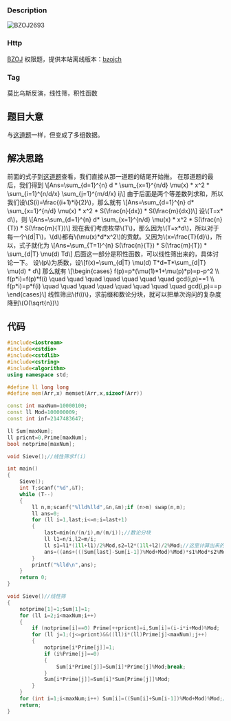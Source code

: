 ###  Description
![BZOJ2693](http://sycstudio.com/bzojch/file/2693_0.jpg)
### Http
[BZOJ](http://www.lydsy.com/JudgeOnline/problem.php?id=2693)
权限题，提供本站离线版本：[bzojch](http://sycstudio.com/bzojch/p/2693.html)
### Tag
莫比乌斯反演，线性筛，积性函数
## 题目大意
与[这道题](http://sycstudio.com/archives/201)一样，但变成了多组数据。
## 解决思路
前面的式子到[这道题](http://sycstudio.com/archives/201)查看，我们直接从那一道题的结尾开始推。
在那道题的最后，我们得到
\\[Ans=\sum\_{d=1}^{n} d \* \sum\_{x=1}^{n/d} \mu(x) \* x^2 \* \sum\_{i=1}^{n/d/x} \sum\_{j=1}^{m/d/x} ij\\]
由于后面是两个等差数列求和，所以我们设\\(S(i)=\frac{(i+1)\*i}{2}\\)，那么就有
\\[Ans=\sum\_{d=1}^{n} d\* \sum\_{x=1}^{n/d} \mu(x) \* x^2 \* S(\frac{n}{dx}) \* S(\frac{m}{dx})\\]
设\\(T=x\* d\\)，则
\\[Ans=\sum\_{d=1}^{n} d\* \sum\_{x=1}^{n/d} \mu(x) \* x^2 \* S(\frac{n}{T}) \* S(\frac{m}{T})\\]
现在我们考虑枚举\\(T\\)，那么因为\\(T=x\*d\\)，所以对于每一个\\(d|T\\)，\\(d\\)都有\\(\mu(x)\*d\*x^2\\)的贡献。又因为\\(x=\frac{T}{d}\\)，所以，式子就化为
\\[Ans=\sum\_{T=1}^{n} S(\frac{n}{T}) \* S(\frac{m}{T}) \* \sum\_{d|T} \mu(d) Td\\]
后面这一部分是积性函数，可以线性筛出来的，具体讨论一下。
设\\(p\\)为质数，设\\[f(x)=\sum\_{d|T} \mu(d) T\*d=T\*\sum\_{d|T} \mu(d) \* d\\]
那么就有
\\[\begin{cases} f(p)=p\*(\mu(1)\*1+\mu(p)\*p)=p-p^2 \\\\ f(p\*i)=f(p)\*f(i) \quad \quad \quad \quad \quad \quad \quad gcd(i,p)==1 \\\\ f(p\*i)=p\*f(i) \quad \quad \quad \quad \quad \quad \quad \quad gcd(i,p)==p \end{cases}\\]
线性筛出\\(f(i)\\)，求前缀和数论分块，就可以把单次询问的复杂度降到\\(O(\sqrt{n})\\)
## 代码
```cpp
#include<iostream>
#include<cstdio>
#include<cstdlib>
#include<cstring>
#include<algorithm>
using namespace std;

#define ll long long
#define mem(Arr,x) memset(Arr,x,sizeof(Arr))

const int maxNum=10000100;
const ll Mod=100000009;
const int inf=2147483647;

ll Sum[maxNum];
ll pricnt=0,Prime[maxNum];
bool notprime[maxNum];

void Sieve();//线性筛求f(i)

int main()
{
	Sieve();
	int T;scanf("%d",&T);
	while (T--)
	{
		ll n,m;scanf("%lld%lld",&n,&m);if (n>m) swap(n,m);
		ll ans=0;
		for (ll i=1,last;i<=n;i=last+1)
		{
			last=min(n/(n/i),m/(m/i));//数论分块
			ll l1=n/i,l2=m/i;
			ll s1=l1*(1ll+l1)/2%Mod,s2=l2*(1ll+l2)/2%Mod;//这里计算出来的是两个等差数列的和
			ans=((ans+(((Sum[last]-Sum[i-1])%Mod+Mod)%Mod)*s1%Mod*s2%Mod)%Mod+Mod)%Mod;
		}
		printf("%lld\n",ans);
	}
	return 0;
}

void Sieve()//线性筛
{
	notprime[1]=1;Sum[1]=1;
	for (ll i=2;i<maxNum;i++)
	{
		if (notprime[i]==0) Prime[++pricnt]=i,Sum[i]=(i-i*i+Mod)%Mod;
		for (ll j=1;(j<=pricnt)&&((ll)i*(ll)Prime[j]<maxNum);j++)
		{
			notprime[i*Prime[j]]=1;
			if (i%Prime[j]==0)
			{
				Sum[i*Prime[j]]=Sum[i]*Prime[j]%Mod;break;
			}
			Sum[i*Prime[j]]=Sum[i]*Sum[Prime[j]]%Mod;
		}
	}
	for (int i=1;i<maxNum;i++) Sum[i]=((Sum[i]+Sum[i-1])%Mod+Mod)%Mod;//计算前缀和
	return;
}
```
